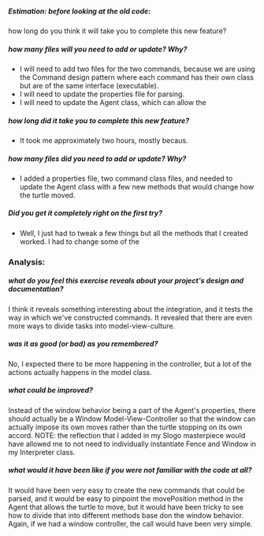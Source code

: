 ##### Estimation: before looking at the old code:
how long do you think it will take you to complete this new feature?

##### how many files will you need to add or update? Why?
* I will need to add two files for the two commands, because we are using the Command design pattern where each
command has their own class but are of the same interface (executable).
* I will need to update the properties file for parsing.
* I will need to update the Agent class, which can allow the

##### how long did it take you to complete this new feature?
* It took me approximately two hours, mostly becaus.

##### how many files did you need to add or update? Why?
* I added a properties file, two command class files, and needed to update the Agent class with a few new methods that would change how the turtle moved.

##### Did you get it completely right on the first try?
* Well, I just had to tweak a few things but all the methods that I created worked.
I had to change some of the

### Analysis:
##### what do you feel this exercise reveals about your project's design and documentation?
I think it reveals something interesting about the integration, and it tests the
way in which we've constructed commands. It revealed that there are even more
ways to divide tasks into model-view-culture.

##### was it as good (or bad) as you remembered?
No, I expected there to be more happening in the controller, but a lot of the actions actually happens in the model class.
##### what could be improved?
Instead of the window behavior being a part of the Agent's properties, there
should actually be a Window Model-View-Controller so that the window can actually impose its own moves rather than the turtle stopping on its own accord.
NOTE: the reflection that I added in my Slogo masterpiece would have allowed me to not need to individually instantiate Fence and Window in my Interpreter class. 

##### what would it have been like if you were not familiar with the code at all?
It would have been very easy to create the new commands that could be parsed, and it would be easy to pinpoint the movePosition method in the Agent that allows the turtle to move, but it would have been tricky to see how to divide that into different methods base don the window behavior. Again, if we had a window controller, the call would have been very simple.
